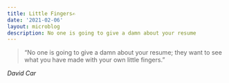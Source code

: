 ```yaml
---
title: Little Fingers✍️
date: '2021-02-06'
layout: microblog
description: No one is going to give a damn about your resume
---
```


> “No one is going to give a damn about your resume; they want to see what you have made with your own little fingers.” 

*David Car*
